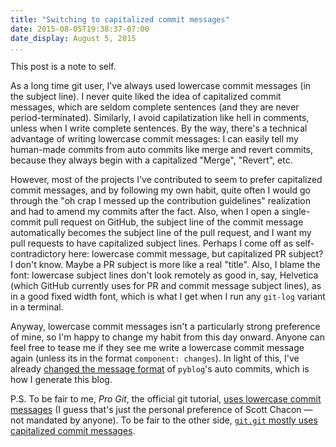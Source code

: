 ```yaml
---
title: "Switching to capitalized commit messages"
date: 2015-08-05T19:38:37-07:00
date_display: August 5, 2015
...
```


This post is a note to self.

As a long time git user, I've always used lowercase commit messages (in the subject line). I never quite liked the idea of capitalized commit messages, which are seldom complete sentences (and they are never period-terminated). Similarly, I avoid capilatization like hell in comments, unless when I write complete sentences. By the way, there's a technical advantage of writing lowercase commit messages: I can easily tell my human-made commits from auto commits like merge and revert commits, because they always begin with a capitalized "Merge", "Revert", etc.

However, most of the projects I've contributed to seem to prefer capitalized commit messages, and by following my own habit, quite often I would go through the "oh crap I messed up the contribution guidelines" realization and had to amend my commits after the fact. Also, when I open a single-commit pull request on GitHub, the subject line of the commit message automatically becomes the subject line of the pull request, and I want my pull requests to have capitalized subject lines. Perhaps I come off as self-contradictory here: lowercase commit message, but capitalized PR subject? I don't know. Maybe a PR subject is more like a real "title". Also, I blame the font: lowercase subject lines don't look remotely as good in, say, Helvetica (which GitHub currently uses for PR and commit message subject lines), as in a good fixed width font, which is what I get when I run any `git-log` variant in a terminal.

Anyway, lowercase commit messages isn't a particularly strong preference of mine, so I'm happy to change my habit from this day onward. Anyone can feel free to tease me if they see me write a lowercase commit message again (unless its in the format `component: changes`). In light of this, I've already [changed the message format](https://github.com/zmwangx/zmwangx.github.io/commit/297225f2ab8a6db4fe75643f511f52499b052aa7) of `pyblog`'s auto commits, which is how I generate this blog.

P.S. To be fair to me, *Pro Git*, the official git tutorial, [uses lowercase commit messages](https://github.com/progit/progit2/blob/6d9867ff2394cb8a08fa3e013b082a7ae547b8af/book/02-git-basics/sections/viewing-history.asc#viewing-the-commit-history) (I guess that's just the personal preference of Scott Chacon — not mandated by anyone). To be fair to the other side, [`git.git` mostly uses capitalized commit messages](https://github.com/git/git/commit/e83c5163316f89bfbde7d9ab23ca2e25604af290).

